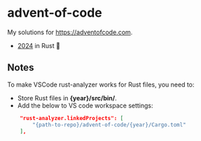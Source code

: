 # advent-of-code
My solutions for https://adventofcode.com.

- [2024](https://github.com/nlbao/advent-of-code/tree/main/2024/src/bin/) in Rust :crab:


## Notes

To make VSCode rust-analyzer works for Rust files, you need to:
* Store Rust files in **{year}/src/bin/**.
* Add the below to VS code workspace settings:

```json
    "rust-analyzer.linkedProjects": [
        "{path-to-repo}/advent-of-code/{year}/Cargo.toml" 
    ],
```
